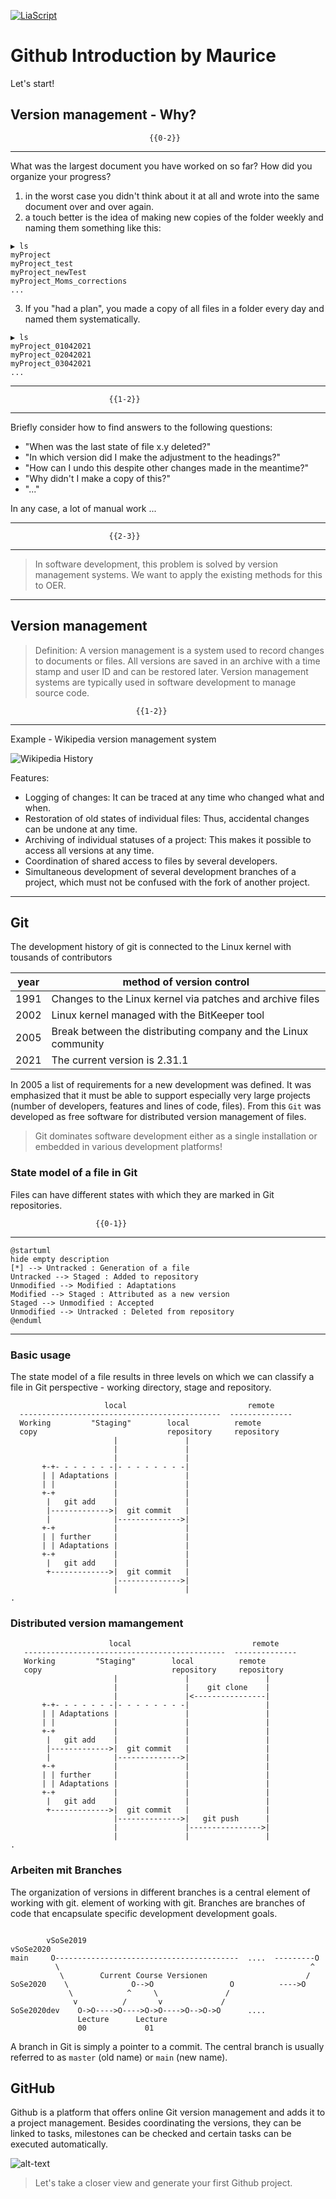 <!--

author:   Sebastian Zug, André Dietrich 
email:    sebastian.zug@informatik.tu-freiberg.de
version:  0.0.2

language: de
narrator: Deutsch Female

icon: https://upload.wikimedia.org/wikipedia/commons/d/de/Logo_TU_Bergakademie_Freiberg.svg
-->

[![LiaScript](https://raw.githubusercontent.com/LiaScript/LiaScript/master/badges/course.svg)](https://LiaScript.github.io/course/?https://raw.githubusercontent.com/LiaPlayground/LiaScript_Tutorial_Kigali/main/C-GitHub_Tutorial.md)

# Github Introduction by Maurice

Let's start!

## Version management - Why?

                                   {{0-2}}
******************************************************************************

What was the largest document you have worked on so far? How did you organize your progress?

1. in the worst case you didn't think about it at all and wrote into the same document over and over again.
2. a touch better is the idea of making new copies of the folder weekly and naming them something like this:

```console
▶ ls
myProject
myProject_test
myProject_newTest
myProject_Moms_corrections
...
```

3. If you "had a plan", you made a copy of all files in a folder every day and named them systematically.

```console
▶ ls
myProject_01042021
myProject_02042021
myProject_03042021
...
```

******************************************************************************


                          {{1-2}}
******************************************************************************

Briefly consider how to find answers to the following questions:

* "When was the last state of file x.y deleted?"
* "In which version did I make the adjustment to the headings?"
* "How can I undo this despite other changes made in the meantime?"
* "Why didn't I make a copy of this?"
* "..."

In any case, a lot of manual work ...

******************************************************************************

                          {{2-3}}
******************************************************************************

> In software development, this problem is solved by version management systems. We want to apply the existing methods for this to OER.

******************************************************************************

## Version management

> Definition: A version management is a system used to record changes to documents or files. All versions are saved in an archive with a time stamp and user ID and can be restored later. Version management systems are typically used in software development to manage source code.

                                {{1-2}}
******************************************************************************

Example - Wikipedia version management system

![Wikipedia History](images/VersionenVonVersionsverwaltung.png "Versions of the article version management on the Wikipedia website")

Features:

+ Logging of changes: It can be traced at any time who changed what and when.
+ Restoration of old states of individual files: Thus, accidental changes can be undone at any time.
+ Archiving of individual statuses of a project: This makes it possible to access all versions at any time.
+ Coordination of shared access to files by several developers.
+ Simultaneous development of several development branches of a project, which must not be confused with the fork of another project.

******************************************************************************

## Git 

The development history of git is connected to the Linux kernel with tousands of contributors   

| year | method of version control                        |
| ---- | -------------------------------------------------------------- |
| 1991 | Changes to the Linux kernel via patches and archive files |
| 2002 | Linux kernel managed with the BitKeeper tool |
| 2005 | Break between the distributing company and the Linux community |
| 2021 | The current version is 2.31.1 |

In 2005 a list of requirements for a new development was defined. It was emphasized that it must be able to support especially very large projects (number of developers, features and lines of code, files). From this `Git` was developed as free software for distributed version management of files.

> Git dominates software development either as a single installation or embedded in various development platforms!

### State model of a file in Git

Files can have different states with which they are marked in Git repositories.

                       {{0-1}}
********************************************************************************

```text @plantUML.png
@startuml
hide empty description
[*] --> Untracked : Generation of a file
Untracked --> Staged : Added to repository
Unmodified --> Modified : Adaptations
Modified --> Staged : Attributed as a new version
Staged --> Unmodified : Accepted 
Unmodified --> Untracked : Deleted from repository
@enduml
```

********************************************************************************

### Basic usage

The state model of a file results in three levels on which we can classify a file in Git perspective - working directory, stage and repository.

```ascii
                     local                           remote
  ---------------------------------------------  --------------
  Working         "Staging"        local          remote
  copy                             repository     repository
                       |               |
                       |               |
                       |               |
       +-+- - - - - - -|- - - - - - - -|
       | | Adaptations |               |
       | |             |               |
       +-+             |               |
        |   git add    |               |
        |------------->|  git commit   |
        |              |-------------->|
       +-+             |               |
       | | further     |               |
       | | Adaptations |               |
       +-+             |               |
        |   git add    |               |
        +------------->|  git commit   |
                       |-------------->|
                       |               |                                           .
```


###  Distributed version mamangement

<!--
style="width: 100%; max-width: 560px; display: block; margin-left: auto; margin-right: auto;"
-->
```ascii
                      local                           remote
   ---------------------------------------------  --------------
   Working         "Staging"        local          remote
   copy                             repository     repository
                       |               |                 |
                       |               |    git clone    |
                       |               |<----------------|
       +-+- - - - - - -|- - - - - - - -|                 |
       | | Adaptations |               |                 |
       | |             |               |                 |
       +-+             |               |                 |
        |   git add    |               |                 |
        |------------->|  git commit   |                 |
        |              |-------------->|                 |
       +-+             |               |                 |
       | | further     |               |                 |
       | | Adaptations |               |                 |
       +-+             |               |                 |
        |   git add    |               |                 |
        +------------->|  git commit   |                 |
                       |-------------->|   git push      |
                       |               |---------------->|
                       |               |                 |                     .
```


### Arbeiten mit Branches

The organization of versions in different branches is a central element of working with git.
element of working with git. Branches are branches of code that encapsulate specific development
development goals.

<!--
style="width: 100%; max-width: 560px; display: block; margin-left: auto; margin-right: auto;"
-->
```ascii

        vSoSe2019                                                   vSoSe2020
main     O-----------------------------------------  ....  ---------O
          \                                                        ^
           \        Current Course Versionen                      /
SoSe2020    \              O-->O                 O          ---->O
             \            ^     \               /
              v          /       v             /
SoSe2020dev    O->O---->O---->O->O---->O-->O->O      ....
               Lecture      Lecture
               00             01
```

A branch in Git is simply a pointer to a commit. The central branch is usually referred to as `master` (old name) or `main` (new name).

## GitHub

Github is a platform that offers online Git version management and adds it to a project management. Besides coordinating the versions, they can be linked to tasks, milestones can be checked and certain tasks can be executed automatically.

![alt-text](images/ScreenshotTutorialSeite.png)

> Let's take a closer view and generate your first Github project.
